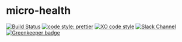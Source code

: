 # micro-health
[![Build Status](https://travis-ci.org/fmiras/micro-health.svg?branch=master)](https://travis-ci.org/fmiras/micro-health)
[![code style: prettier](https://img.shields.io/badge/code_style-prettier-ff69b4.svg?style=flat-square)](https://github.com/prettier/prettier)
[![XO code style](https://img.shields.io/badge/code_style-XO-5ed9c7.svg)](https://github.com/xojs/xo)
[![Slack Channel](http://zeit-slackin.now.sh/badge.svg)](https://zeit.chat/)
[![Greenkeeper badge](https://badges.greenkeeper.io/fmiras/micro-health.svg)](https://greenkeeper.io/)
